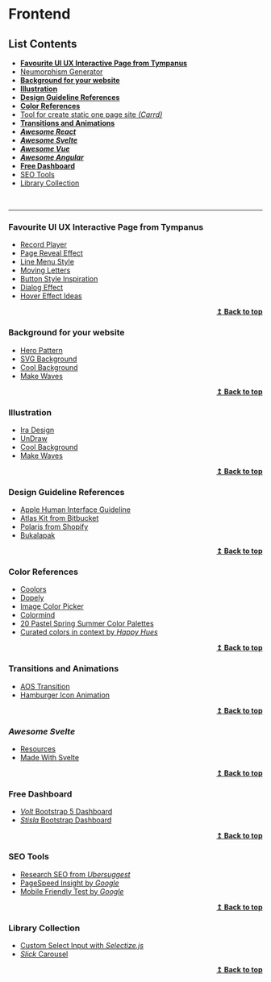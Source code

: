 # Frontend

## List Contents

- **[Favourite UI UX Interactive Page from Tympanus](#favourite-ui-ux-interactive-page-from-tympanus)**
- [Neumorphism Generator](https://neumorphism.io/)
- **[Background for your website](#background-for-your-website)**
- **[Illustration](#illustration)**
- **[Design Guideline References](#design-guideline-references)**
- **[Color References](#color-references)**
- [Tool for create static one page site _(Carrd)_](https://carrd.co/)
- **[Transitions and Animations](#transitions-and-animations)**
- _**[Awesome React](https://github.com/enaqx/awesome-react)**_
- _**[Awesome Svelte](#awesome-svelte)**_
- _**[Awesome Vue](https://github.com/vuejs/awesome-vue)**_
- _**[Awesome Angular](https://github.com/PatrickJS/awesome-angular)**_
- **[Free Dashboard](#free-dashboard)**
- [SEO Tools](#seo-tools)
- [Library Collection](#library-collection)

<br>
<hr>

### Favourite UI UX Interactive Page from Tympanus

- [Record Player](https://tympanus.net/Development/RecordPlayer/)
- [Page Reveal Effect](https://tympanus.net/Tutorials/PageRevealEffects/)
- [Line Menu Style](https://tympanus.net/Development/LineMenuStyles/)
- [Moving Letters](https://tobiasahlin.com/moving-letters/)
- [Button Style Inspiration](http://tympanus.net/Development/ButtonStylesInspiration/)
- [Dialog Effect](https://tympanus.net/Development/DialogEffects/don.html)
- [Hover Effect Ideas](https://tympanus.net/Development/HoverEffectIdeas/)

<p align="right">
    <b><a href="#list-contents">↥ Back to top</a></b>
</p>

### Background for your website

- [Hero Pattern](https://www.heropatterns.com/)
- [SVG Background](https://www.svgbackgrounds.com/)
- [Cool Background](https://coolbackgrounds.io/)
- [Make Waves](https://getwaves.io/)

<p align="right">
    <b><a href="#list-contents">↥ Back to top</a></b>
</p>

### Illustration

- [Ira Design](https://iradesign.io/gallery/illustrations/)
- [UnDraw](https://undraw.co/illustrations/)
- [Cool Background](https://coolbackgrounds.io/)
- [Make Waves](https://getwaves.io/)

<p align="right">
    <b><a href="#list-contents">↥ Back to top</a></b>
</p>

### Design Guideline References

- [Apple Human Interface Guideline](https://developer.apple.com/design/human-interface-guidelines/)
- [Atlas Kit from Bitbucket](https://atlaskit.atlassian.com/)
- [Polaris from Shopify](https://polaris.shopify.com/)
- [Bukalapak](https://brand.bukalapak.design/)

<p align="right">
    <b><a href="#list-contents">↥ Back to top</a></b>
</p>

### Color References

- [Coolors](https://coolors.co/)
- [Dopely](http://dopely.top/)
- [Image Color Picker](https://imagecolorpicker.com/)
- [Colormind](http://colormind.io/)
- [20 Pastel Spring Summer Color Palettes](https://offeo.com/learn/20-pastel-spring-summer-color-palettes/)
- [Curated colors in context by _Happy Hues_](https://www.happyhues.co/)

<p align="right">
    <b><a href="#list-contents">↥ Back to top</a></b>
</p>

### Transitions and Animations

- [AOS Transition](https://github.com/michalsnik/aos)
- [Hamburger Icon Animation](https://codepen.io/designcouch/pen/Atyop)

<p align="right">
    <b><a href="#list-contents">↥ Back to top</a></b>
</p>

### _Awesome Svelte_

- [Resources](https://github.com/ryanatkn/awesome-svelte-resources)
- [Made With Svelte](https://madewithsvelte.com/)

<p align="right">
    <b><a href="#list-contents">↥ Back to top</a></b>
</p>

### Free Dashboard

- [_Volt_ Bootstrap 5 Dashboard](https://github.com/themesberg/volt-bootstrap-5-dashboard/)
- [_Stisla_ Bootstrap Dashboard](https://github.com/stisla/stisla/)

<p align="right">
    <b><a href="#list-contents">↥ Back to top</a></b>
</p>

### SEO Tools

- [Research SEO from _Ubersuggest_](https://neilpatel.com/ubersuggest/)
- [PageSpeed Insight by _Google_](https://developers.google.com/speed/pagespeed/insights/)
- [Mobile Friendly Test by _Google_](https://search.google.com/test/mobile-friendly/)

<p align="right">
    <b><a href="#list-contents">↥ Back to top</a></b>
</p>

### Library Collection

- [Custom Select Input with _Selectize.js_](https://selectize.github.io/selectize.js/)
- [_Slick_ Carousel](https://github.com/kenwheeler/slick/)

<p align="right">
    <b><a href="#list-contents">↥ Back to top</a></b>
</p>
